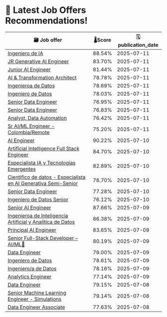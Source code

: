 # 🚀 Latest Job Offers Recommendations!
| 🗃️ **Job offer** | 🌡️**Score** | 🗓️ **publication_date** |
|---|---|---|
| [Ingeniero de IA](https://co.linkedin.com/jobs/view/ingeniero-de-ia-at-wompi-4265391635) | 88.54% | 2025-07-11 |
| [JR Generative AI Engineer](https://co.linkedin.com/jobs/view/jr-generative-ai-engineer-at-draiver-4263070692) | 83.70% | 2025-07-11 |
| [Junior AI Engineer](https://co.linkedin.com/jobs/view/junior-ai-engineer-at-itelcx-4265216057) | 81.44% | 2025-07-11 |
| [AI & Transformation Architect](https://co.linkedin.com/jobs/view/ai-transformation-architect-at-tp-4238051576) | 78.78% | 2025-07-11 |
| [Ingenieroa de Datos](https://co.linkedin.com/jobs/view/ingeniero-a-de-datos-at-inetum-4265236754) | 78.69% | 2025-07-11 |
| [Ingeniero de Datos](https://co.linkedin.com/jobs/view/ingeniero-de-datos-at-tuya-s-a-4265241954) | 78.03% | 2025-07-11 |
| [Senior Data Engineer](https://co.linkedin.com/jobs/view/senior-data-engineer-at-endava-4263500483) | 76.95% | 2025-07-11 |
| [Senior Data Engineer](https://co.linkedin.com/jobs/view/senior-data-engineer-at-wizeline-4265393666) | 76.83% | 2025-07-11 |
| [Analyst, Data Automation](https://co.linkedin.com/jobs/view/analyst-data-automation-at-cable-wireless-communications-4265042878) | 76.42% | 2025-07-11 |
| [Sr AI/ML Engineer - Colombia/Remote](https://co.linkedin.com/jobs/view/sr-ai-ml-engineer-colombia-remote-at-truelogic-software-4265228683) | 75.20% | 2025-07-11 |
| [AI Engineer](https://co.linkedin.com/jobs/view/ai-engineer-at-product-pulse-4264364555) | 90.22% | 2025-07-10 |
| [Artificial Intelligence Full Stack Engineer](https://co.linkedin.com/jobs/view/artificial-intelligence-full-stack-engineer-at-resilu-4261689863) | 84.70% | 2025-07-10 |
| [Especialista IA y Tecnologías Emergentes](https://co.linkedin.com/jobs/view/especialista-ia-y-tecnolog%C3%ADas-emergentes-at-protecci%C3%B3n-s-a-4261615112) | 82.89% | 2025-07-10 |
| [Cientifico de datos - Especialista en AI Generativa Semi-Senior](https://co.linkedin.com/jobs/view/cientifico-de-datos-especialista-en-ai-generativa-semi-senior-at-finaipro-technologies-s-a-s-4264622117) | 78.70% | 2025-07-10 |
| [Senior Data Engineer](https://co.linkedin.com/jobs/view/senior-data-engineer-at-datup-4265014233) | 77.28% | 2025-07-10 |
| [Ingeniero de Datos Senior](https://co.linkedin.com/jobs/view/ingeniero-de-datos-senior-at-apiux-tech-4260438236) | 76.12% | 2025-07-10 |
| [Senior AI Engineer](https://co.linkedin.com/jobs/view/senior-ai-engineer-at-sparq-4264595406) | 87.66% | 2025-07-09 |
| [Ingenieroa de Inteligencia Artificial y Analítica de Datos](https://co.linkedin.com/jobs/view/ingeniero-a-de-inteligencia-artificial-y-anal%C3%ADtica-de-datos-at-seguros-bolivar-s-a-4264754174) | 86.38% | 2025-07-09 |
| [Principal AI Engineer](https://co.linkedin.com/jobs/view/principal-ai-engineer-at-sparq-4264592902) | 83.65% | 2025-07-09 |
| [Senior Full-Stack Developer – AI/ML🙂](https://co.linkedin.com/jobs/view/senior-full-stack-developer-%E2%80%93-ai-ml%F0%9F%99%82-at-apiux-tech-4261162549) | 80.19% | 2025-07-09 |
| [Data Engineer](https://co.linkedin.com/jobs/view/data-engineer-at-scotiabank-4236273670) | 79.00% | 2025-07-09 |
| [Ingeniero de Datos](https://co.linkedin.com/jobs/view/ingeniero-de-datos-at-corporaci%C3%B3n-unificada-nacional-de-educaci%C3%B3n-superior-cun-4264811381) | 78.61% | 2025-07-09 |
| [Ingeniero/a de Datos](https://co.linkedin.com/jobs/view/ingeniero-a-de-datos-at-inetum-4264812533) | 78.16% | 2025-07-09 |
| [Analytics Engineer](https://co.linkedin.com/jobs/view/analytics-engineer-at-flowmo-4260770800) | 77.14% | 2025-07-09 |
| [Data Engineer](https://co.linkedin.com/jobs/view/data-engineer-at-scotiabank-4235457162) | 79.15% | 2025-07-08 |
| [Senior Machine Learning Engineer - Simulations](https://co.linkedin.com/jobs/view/senior-machine-learning-engineer-simulations-at-veho-4250862642) | 79.14% | 2025-07-08 |
| [Data Engineer Associate](https://co.linkedin.com/jobs/view/data-engineer-associate-at-scotiabank-4235457161) | 77.63% | 2025-07-08 |
